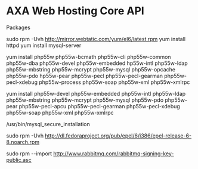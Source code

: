 AXA Web Hosting Core API
========================

Packages

sudo rpm -Uvh http://mirror.webtatic.com/yum/el6/latest.rpm
yum install httpd
yum install mysql-server

yum install php55w php55w-bcmath php55w-cli php55w-common php55w-dba php55w-devel php55w-embedded hp55w-intl php55w-ldap php55w-mbstring php55w-mcrypt php55w-mysql php55w-opcache php55w-pdo hp55w-pear php55w-pecl php55w-pecl-gearman php55w-pecl-xdebug php55w-process php55w-soap php55w-xml php55w-xmlrpc

yum install php55w-devel php55w-embedded php55w-intl php55w-ldap php55w-mbstring php55w-mcrypt php55w-mysql php55w-pdo php55w-pear php55w-pecl-apcu php55w-pecl-gearman php55w-pecl-xdebug php55w-soap php55w-xml php55w-xmlrpc

/usr/bin/mysql_secure_installation

sudo rpm -Uvh http://dl.fedoraproject.org/pub/epel/6/i386/epel-release-6-8.noarch.rpm

sudo rpm --import http://www.rabbitmq.com/rabbitmq-signing-key-public.asc